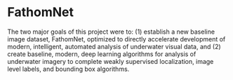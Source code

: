 # FathomNet
The two major goals of this project were to: (1) establish a new baseline image dataset, FathomNet, optimized to directly accelerate development of modern, intelligent, automated analysis of underwater visual data, and (2) create baseline, modern, deep learning algorithms for analysis of underwater imagery to complete weakly supervised localization, image level labels, and bounding box algorithms.

